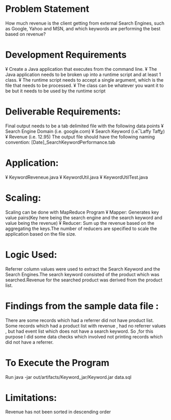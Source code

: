 # Problem Statement
How much revenue is the client getting from external Search Engines, such as Google, Yahoo and MSN, and which keywords are performing the best based on revenue?

# Development Requirements
¥	Create a Java application that executes from the command line.
¥	 The Java application needs to be broken up into a runtime script and at least 1 class.
¥	 The runtime script needs to accept a single argument, which is the file that needs to be processed.
¥	 The class can be whatever you want it to be but it needs to be used by the runtime script

# Deliverable Requirements:
Final output needs to be a tab delimited file with the following data points
¥	Search Engine Domain (i.e. google.com)
¥	Search Keyword (i.e. ͞Laffy Taffy͟)
¥	Revenue (i.e. 12.95)
The output file should have the following naming convention: [Date]_SearchKeywordPerformance.tab

# Application:
¥	KeywordReveneue.java
¥	KeywordUtil.java
¥ KeywordUtilTest.java

# Scaling:
Scaling can be done with MapReduce Program
¥	Mapper: Generates key value pairs(Key here being the search engine and the search keyword and value being the revenue)
¥	Reducer: Sum up the revenue based on the aggregating the keys.The number of reducers are specified to scale the application based on the file size.

# Logic Used:
Referrer column values were used to extract the Search Keyword and the Search Engines.The search keyword consisted of the product which was searched.Revenue for the searched product was derived from the product list.

# Findings from the sample data file :
There are some records which had a referrer did not have product list.
Some records which had a product list with revenue , had no referrer values , but had event list which does not have a search keyword.
So ,for this purpose I did some data checks which involved not printing records which did not have a referrer.

# To Execute the Program
Run 
java -jar out/artifacts/Keyword_jar/Keyword.jar data.sql

# Limitations:
Revenue has not been sorted in descending order
